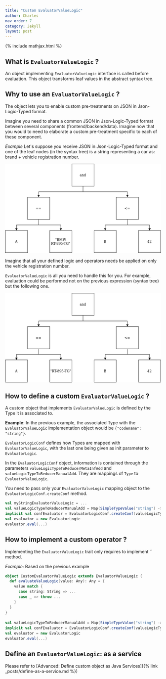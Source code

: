 ```yaml
---
title: "Custom EvaluatorValueLogic"
author: Charles
nav_order: 7
category: Jekyll
layout: post
---
```


{% include mathjax.html %}


## What is `EvaluatorValueLogic` ?

An object implementing `EvaluatorValueLogic` interface is called before evaluation.
This object transforms leaf values in the abstract syntax tree.

## Why to use an `EvaluatorValueLogic` ?

The object lets you to enable custom pre-treatments on JSON in
Json-Logic-Typed format.

Imagine you need to share a common JSON in Json-Logic-Typed format between several
components (frontend/backend/data).
Imagine now that you would to need to elaborate a custom pre-treatment specific to
each of these component.

*Example*
Let's suppose you receive JSON in Json-Logic-Typed format and one of the leaf nodes
(in the syntax tree) is a string representing a car as: brand + vehicle registration number.

![Original json](../assets/non-pretreated-json-logic-tree.png)

Imagine that all your defined logic and operators needs be applied on only
the vehicle registration number.

 `EvaluatorValueLogic` is all you need to handle this for you.
For example, evaluation could be performed not on the previous expression
(syntax tree) but the following one.

![Pre-treated json](../assets/pretreated-json-logic-tree.png)

## How to define a custom `EvaluatorValueLogic` ?

A custom object that implements  `EvaluatorValueLogic` is defined by the Type
it is associated to.

**Example**:
In the previous example, the associated Type with the `EvaluatorValueLogic`
implementation object would be `{"codename": "string"}`.

`EvaluatorLogicConf` defines how Types are mapped with `EvaluatorValueLogic`,
with the last one being given as init parameter to `EvaluatorLogic`.

In the `EvaluatorLogicConf` object, information is contained through the parameters
`valueLogicTypeToReducerMetaInfAdd` and `valueLogicTypeToReducerManualAdd`.
They are mappings of `Type` to `EvaluatorValueLogic`.

You need to pass only your `EvaluatorValueLogic` mapping object to the
`EvaluatorLogicConf.createConf` method.

```scala
val myStringEvaluatorValueLogic = ...
val valueLogicTypeToReducerManualAdd = Map(SimpleTypeValue("string") -> myStringEvaluatorValueLogic)
implicit val confEvaluator = EvaluatorLogicConf.createConf(valueLogicTypeToReducerManualAdd=valueLogicTypeToReducerManualAdd)
val evaluator = new EvaluatorLogic
evaluator.eval(...)
```

## How to implement a custom operator ?

Implementing  the `EvaluatorValueLogic` trait only requires to implement `` method.

*Example:*
Based on the previous example
```scala
object CustomEvaluatorValueLogic extends EvaluatorValueLogic {
  def evaluateValueLogic(value: Any): Any = {
    value match {
      case string: String => ...
      case _ => throw ...
    }
  }
}

val valueLogicTypeToReducerManualAdd = Map(SimpleTypeValue("string") -> CustomEvaluatorValueLogic)
implicit val confEvaluator = EvaluatorLogicConf.createConf(valueLogicTypeToReducerManualAdd=valueLogicTypeToReducerManualAdd)
val evaluator = new EvaluatorLogic
evaluator.eval(...)
```

## Define an `EvaluatorValueLogic`: as a service

Please refer to [Advanced: Define custom object as Java Services]({% link _posts/define-as-a-service.md %})




